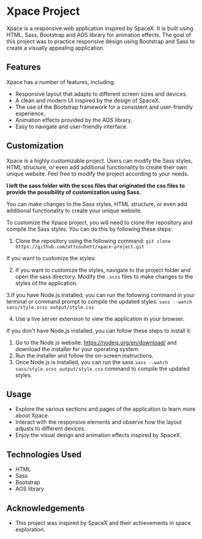 # Xpace Project

Xpace is a responsive web application inspired by SpaceX. 
It is built using HTML, Sass, Bootstrap and  AOS library for animation effects. 
The goal of this project was to practice responsive design using Bootstrap and Sass to create a visually appealing application.

## Features

Xpace has a number of features, including:
- Responsive layout that adapts to different screen sizes and devices.
- A clean and modern UI inspired by the design of SpaceX.
- The use of the Bootstrap framework for a consistent and user-friendly experience.
- Animation effects provided by the AOS library.
- Easy to navigate and user-friendly interface.

## Customization
Xpace is a highly customizable project. Users can modify the Sass styles, HTML structure, or even add additional functionality to create their own unique website.
Feel free to modify the project according to your needs. 

**I left the sass folder with the scss files that originated the css files to provide the possibility of customization using Sass.**

You can make changes to the Sass styles, HTML structure, or even add additional functionality to create your unique website.

To customize the Xpace project, you will need to clone the repository and compile the Sass styles. You can do this by following these steps:

1. Clone the repository using the following command:
`git clone https://github.com/ottosuhett/xpace-project.git`

If you want to customize the styles:

2. If you want to customize the styles, navigate to the project folder and open the sass directory. Modify the `.scss` files to make changes to the styles of the application.

3.If you have Node.js installed, you can run the following command in your terminal or command prompt to compile the updated styles:
`sass --watch sass/style.scss output/style.css`

4. Use a live server extension to view the application in your browser.

If you don't have Node.js installed, you can follow these steps to install it:

1. Go to the Node.js website: https://nodejs.org/en/download/ and download the installer for your operating system.
2. Run the installer and follow the on-screen instructions.
3. Once Node.js is installed, you can run the sass `sass --watch sass/style.scss output/style.css` command to compile the updated styles.

## Usage
- Explore the various sections and pages of the application to learn more about Xpace.
- Interact with the responsive elements and observe how the layout adjusts to different devices.
- Enjoy the visual design and animation effects inspired by SpaceX.

## Technologies Used

- HTML
- Sass 
- Bootstrap
- AOS library

## Acknowledgements
- This project was inspired by SpaceX and their achievements in space exploration.
